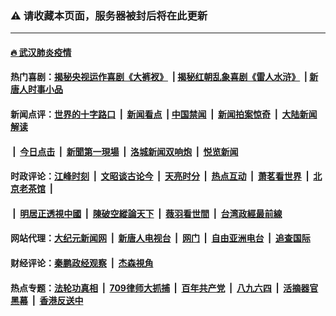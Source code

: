 ### ⚠️ 请收藏本页面，服务器被封后将在此更新

---

#### [🔥 武汉肺炎疫情](http://128.199.11.246:10000/videos/corona/)

#### 热门喜剧：[揭秘央视运作喜剧《大裤衩》](http://128.199.11.246:10000/videos/res/big-shorts/) &nbsp;|&nbsp;[揭秘红朝乱象喜剧《雷人水浒》](http://128.199.11.246:10000/videos/res/OutlawsOfMarsh/) &nbsp;|&nbsp;[新唐人时事小品](http://128.199.11.246:10000/videos/res/comedy/)

#### 新闻点评：[世界的十字路口](http://128.199.11.246/tanghao/) &nbsp;|&nbsp; [新闻看点](http://128.199.11.246/news-insight/) &nbsp;|&nbsp;[中国禁闻](http://128.199.11.246/ntdtv-news/) &nbsp;|&nbsp; [新闻拍案惊奇](http://128.199.11.246/dayu/) &nbsp;|&nbsp; [大陆新闻解读](http://128.199.11.246/ntdtv-comedy/)
####   &nbsp;|&nbsp;  [今日点击](http://128.199.11.246/news-click/)  &nbsp;|&nbsp; [新聞第一現場](http://128.199.11.246/primary-scene/) &nbsp;|&nbsp; [洛城新闻双响炮](http://128.199.11.246/la-news/) &nbsp;|&nbsp; [悦览新闻](http://128.199.11.246/dingyue/)

#### 时政评论：[江峰时刻](http://128.199.11.246/today-in-history/) &nbsp;|&nbsp; [文昭谈古论今](http://128.199.11.246/wenzhao/) &nbsp;|&nbsp; [天亮时分](http://128.199.11.246/tianliang/) &nbsp;|&nbsp; [热点互动](http://128.199.11.246/ntdtv-rdhd/) &nbsp;|&nbsp; [萧茗看世界](http://128.199.11.246/simonegao/) &nbsp;|&nbsp; [北京老茶馆](http://128.199.11.246/teahouse/)  &nbsp;|&nbsp;  
####   &nbsp;|&nbsp;  [明居正透視中國](http://128.199.11.246/decoding-china/)  &nbsp;|&nbsp; [陳破空縱論天下](http://128.199.11.246/pokong/)  &nbsp;|&nbsp; [薇羽看世間](http://128.199.11.246/weiyu/)  &nbsp;|&nbsp; [台湾政經最前線](http://128.199.11.246/taiwan/)   

#### 网站代理：[大纪元新闻网](http://128.199.11.246:10080/gb/) &nbsp;|&nbsp; [新唐人电视台](http://128.199.11.246:8808/gb/) &nbsp;|&nbsp; [网门](http://128.199.11.246:11000/) &nbsp;|&nbsp; [自由亚洲电台](http://128.199.11.246:9800/mandarin/) &nbsp;|&nbsp; [追查国际](http://128.199.11.246:10010/)

#### 财经评论：[秦鹏政经观察](http://128.199.11.246/qinpeng/) &nbsp;|&nbsp; [杰森視角 ](http://128.199.11.246/jason/)

#### 热点专题：[法轮功真相](http://128.199.11.246:10000/videos/truth.html) &nbsp;|&nbsp; [709律师大抓捕](http://128.199.11.246:10000/videos/709/) &nbsp;|&nbsp; [百年共产党](http://128.199.11.246:10000/videos/ccp.html) &nbsp;|&nbsp; [八九六四](http://128.199.11.246:10000/videos/88/)  &nbsp;|&nbsp; [活摘器官黑幕](http://128.199.11.246:10000/videos/res/Organs/)  &nbsp;|&nbsp; [香港反送中](http://128.199.11.246:10000/videos/res/hk/) 

<img src='http://gfw-breaker.win/link6.md' width='0px' height='0px'/>
